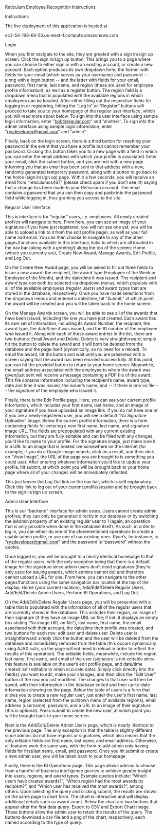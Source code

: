 Reticulum Employee Recognition Instructions

 
Instructions

The live deployment of this application is hosted at 

ec2-54-193-66-55.us-west-1.compute.amazonaws.com


Login

When you first navigate to the site, they are greeted with a sign in/sign up screen. Click the sign in/sign up button. This brings you to a page where you can choose to either sign in with an existing account, or create a new account. Each option produces its own dropdown form; the former with fields for your email (which serves as your username) and password -- along with a login button -- and the latter with fields for your email, password, first name, last name, and region (these are used for employee profile information), as well as a register button. The region field is a dropdown menu that is populated with the available regions in which employees can be located. After either filling out the respective fields for logging in or registering, hitting the “Log In” or “Register” buttons will proceed to take you to your homepage of the regular user interface, which you will read more about below. To sign into the user interface using sample login information, enter ”bob@regular.com” and ”another”. To sign into the admin interface using sample login information, enter “rysdeveloper@gmail.com” and “admin”.
 
Finally, back on the login screen, there is a third button for resetting your password in the event that you have a profile but cannot remember your password. Clicking this button takes you to a new page with a field in which you can enter the email address with which your profile is associated. Enter your email, click the submit button, and you are met with a new page informing you that an email has been sent to that address with a new, randomly generated temporary password, along with a button to go back to the home (sign in/sign up) page. Within a few seconds, you will receive an email from “reticulumcs467” (please check spam if you don’t see it!) saying that a change has been made to your Reticulum account. The email contains a password that you can then copy and paste into the password field while logging in, thus granting you access to the site.



Regular User Interface

This is interface is for “regular” users, i.e. employees. All newly created profiles will navigate to here. From here, you can see an image of your signature (if you have just registered, you will not see one yet; you will be able to upload a link to it from the edit profile page), as well as your full name and email. You can then choose to navigate to any of the other pages/functions available in this interface, links to which are all located in the nav bar (along with a greeting!) along the top of the screen: Home (where you currently are), Create New Award, Manage Awards, Edit Profile, and Log Out.
 
On the Create New Award page, you will be asked to fill out three fields to issue a new award: the recipient, the award type (Employee of the Week or Employee of the Month), and the date/time it was issued. The recipient and award type can both be selected via dropdown menus, which populate with all of the available employees (regular users) and award types that are stored in the database, respectively. Once you have made selections from the dropdown menus and entered a date/time, hit “Submit,” at which point the award will be created and you will be taken back to the home screen.
 
On the Manage Awards screen, you will be able to see all of the awards that have been issued, including the one you have just created. Each award has its own set of information, including its Award Number, the recipient, the award type, the date/time it was issued, and the ID number of the employee who issued it. Along with each of these award entries in the list, there are two buttons: Email Award and Delete. Delete is very straightforward; simply hit the button to delete the award and it will both be deleted from the database and the page itself (dynamically, so no need for a reload). To email the award, hit the button and wait until you are presented with a screen saying that the award has been emailed successfully. At this point, you can hit the provided button to return to your home screen. Meanwhile, the email address associated with the employee to whom the award was given/just sent will receive a message containing a PDF file of the award. This file contains information including the recipient’s name, award type, date and time it was issued, the issuer’s name, and -- if there is one on file -- the signature of the employee who issued it.
 
Finally, there is the Edit Profile page. Here, you can see your current profile information, which includes your first name, last name, and an image of your signature if you have uploaded an image link. If you do not have one or if you are a newly-registered user, you will see a default “No Signature Uploaded” image. Below the current profile information, there is a form containing fields for entering a new first name, last name, and signature image URL. The fields are prepopulated with any current existing information, but they are fully editable and can be filled with any changes you’d like to make to your profile. For the signature image, just make sure it is a URL to an image that is hosted live somewhere on the internet (for example, if you do a Google image search, click on a result, and then click on “View Image”, the URL of the page you are brought to is something you could use). After entering whatever information you’d like to update your profile, hit submit, at which point you will be brought back to your home page where all of your changes will be immediately reflected.
 
This just leaves the Log Out link on the nav bar, which is self explanatory. Click this link to log out of your current profile/session and be brought back to the sign in/sign up screen.



Admin User Interface

This is our “backend” interface for admin users. Users cannot create admin profiles; they can only be generated directly in our database or by switching the isAdmin property of an existing regular user to 1 (again, an operation that is only possible when done in the database itself). As such, in order to log in, you can either do one of the aforementioned operations to create a usable admin profile, or use one of our existing ones. Ryan’s, for instance, is "rysdeveloper@gmail.com" and the password is “password” without the quotes.
 
Once logged in, you will be brought to a nearly identical homepage to that of the regular users, with the only exception being that there is a default image for the signature since admin users don’t need signatures (they’re only used for issuing awards, which admins cannot do) and therefore cannot upload a URL for one. From here, you can navigate to the other pages/functions using the same navigation bar located at the top of the display: Home (your current location), Add/Edit/Delete Regular Users, Add/Edit/Delete Admin Users, Perform BI Operations, and Log Out.
 
On the Add/Edit/Delete Regular Users page, you will be presented with a table that is populated with the information of all of the regular users that are currently stored in the database. This includes their region, an image of their signature (if they have an image URL on file; if not, it displays an empty box stating “No image URL on file”), last name, first name, the email associated with their account, the date/time their profile was created, and two buttons for each row: edit user and delete user. Delete user is straightforward: simply click the button and the user will be deleted from the database and immediately removed from the table (this occurs dynamically using AJAX calls, so the page will not need to reload in order to reflect the results of this operation). The editable fields, meanwhile, include the region, last name, first name, and email of the user (signature is not editable since this feature is available on the user’s edit profile page, and date/time created isn’t editable to retain accurate data). Simply click directly into the field(s) you want to edit, make your changes, and then click the “Edit User” button of the row you just modified. The changes to that user will then be saved, with their information in the database edited and their up-to-date information showing on the page. Below the table of users is a form that allows you to create a new regular user; just enter the user’s first name, last name, region (selected from the pulldown menu of available regions), email address (username), password, and a URL to an image of their signature (this is optional). Press submit to create the new user, at which point you will be brought back to your home screen.
 
Next is the Add/Edit/Delete Admin Users page, which is nearly identical to the previous page. The only exception is that the table is slightly different since admins do not have regions or signatures, which also means that the only editable fields are first name, last name, and email address. Otherwise, all features work the same way, with the form to add admin only having fields for first/last name, email, and password. Once you hit submit to create a new admin user, you will be taken back to your homepage.
 
Finally, there is the BI Operations page. This page allows admins to choose from a handful of business intelligence queries to achieve greater insight into users, regions, and award types. Example queries include: “Which users have created awards?”, “Which region had the most awards by recipient?”, and “Which user has received the most awards?”, among others. Upon selecting the query and clicking submit, the results are shown on the same page in chart form. The chart is interactive and will display additional details such as award count. Below the chart are two buttons that appear after the first data query: Export to CSV and Export Chart Image. These buttons allow the admin user to retain the results of the query. The buttons download a csv file and a png of the chart, respectively, each named according to the type of query.
